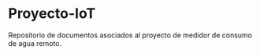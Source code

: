 # Proyecto-IoT
Repositorio de documentos asociados al proyecto de medidor de consumo de agua remoto.
